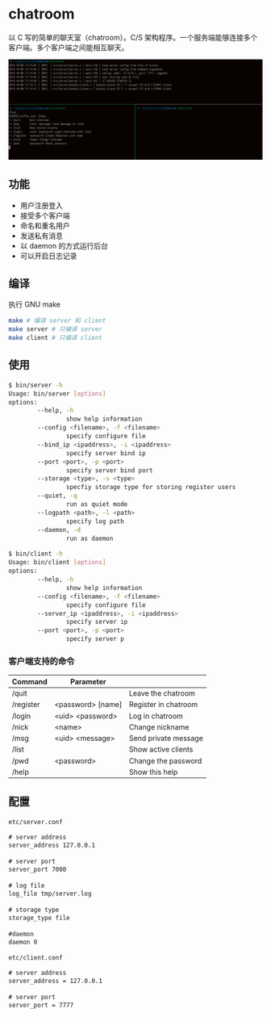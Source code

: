 # chatroom

以 C 写的简单的聊天室（chatroom）。C/S 架构程序。一个服务端能够连接多个客户端。多个客户端之间能相互聊天。

![image](screenshot/chatroom.png)

## 功能

- 用户注册登入
- 接受多个客户端
- 命名和重名用户
- 发送私有消息
- 以 daemon 的方式运行后台
- 可以开启日志记录

## 编译

执行 GNU make

```sh
make # 编译 server 和 client
make server # 只编译 server
make client # 只编译 client
```

## 使用

```sh
$ bin/server -h
Usage: bin/server [options]
options:
        --help, -h
                show help information
        --config <filename>, -f <filename>
                specify configure file
        --bind_ip <ipaddress>, -i <ipaddress>
                specify server bind ip
        --port <port>, -p <port>
                specify server bind port
        --storage <type>, -s <type>
                specfiy storage type for storing register users
        --quiet, -q
                run as quiet mode
        --logpath <path>, -l <path>
                specify log path
        --daemon, -d
                run as daemon
```

```sh
$ bin/client -h
Usage: bin/client [options]
options:
        --help, -h
                show help information
        --config <filename>, -f <filename>
                specify configure file
        --server_ip <ipaddress>, -i <ipaddress>
                specify server ip
        --port <port>, -p <port>
                specify server p
```

### 客户端支持的命令

| Command       | Parameter             |                                     |
| ------------- | --------------------- | ----------------------------------- |
| /quit         |                       | Leave the chatroom                  |
| /register     | \<password\> [name]   | Register in chatroom                |
| /login        | \<uid\> \<password\>  | Log in chatroom                     |
| /nick         | \<name\>              | Change nickname                     |
| /msg          | \<uid\> \<message\>   | Send private message                |
| /list         |                       | Show active clients                 |
| /pwd          | \<password\>          | Change the password                 |
| /help         |                       | Show this help                      |

## 配置

`etc/server.conf`

```
# server address
server_address 127.0.0.1

# server port 
server_port 7000

# log file
log_file tmp/server.log

# storage type
storage_type file

#daemon
daemon 0
```

`etc/client.conf`

```
# server address
server_address = 127.0.0.1

# server port
server_port = 7777
```
